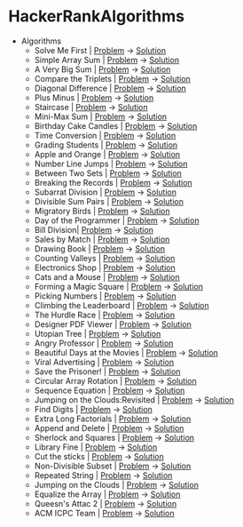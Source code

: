 # HackerRankAlgorithms

- Algorithms
    * Solve Me First | [Problem](https://www.hackerrank.com/challenges/solve-me-first/problem) -> [Solution](https://github.com/sumeyraozugur/HackerRankAlgorithms/blob/main/app/src/main/java/com/sum/algorithms/1.kt) 
    * Simple Array Sum | [Problem](https://www.hackerrank.com/challenges/simple-array-sum/problem) -> [Solution](https://github.com/sumeyraozugur/HackerRankAlgorithms/blob/main/app/src/main/java/com/sum/algorithms/2.kt)
    * A Very Big Sum | [Problem](https://www.hackerrank.com/challenges/a-very-big-sum/problem) -> [Solution](https://github.com/sumeyraozugur/HackerRankAlgorithms/blob/main/app/src/main/java/com/sum/algorithms/3.kt)
    * Compare the Triplets | [Problem](https://www.hackerrank.com/challenges/compare-the-triplets/problem) -> [Solution](https://github.com/sumeyraozugur/HackerRankAlgorithms/blob/main/app/src/main/java/com/sum/algorithms/4.kt)
    * Diagonal Difference | [Problem](https://www.hackerrank.com/challenges/diagonal-difference/problem) -> [Solution](https://github.com/sumeyraozugur/HackerRankAlgorithms/blob/main/app/src/main/java/com/sum/algorithms/5.kt)
    * Plus Minus | [Problem](https://www.hackerrank.com/challenges/plus-minus/problem) -> [Solution](https://github.com/sumeyraozugur/HackerRankAlgorithms/blob/main/app/src/main/java/com/sum/algorithms/6.kt)
    * Staircase | [Problem](https://www.hackerrank.com/challenges/staircase/problem) -> [Solution](https://github.com/sumeyraozugur/HackerRankAlgorithms/blob/main/app/src/main/java/com/sum/algorithms/7.kt)
   * Mini-Max Sum | [Problem](https://www.hackerrank.com/challenges/mini-max-sum/problem) -> [Solution](https://github.com/sumeyraozugur/HackerRankAlgorithms/blob/main/app/src/main/java/com/sum/algorithms/8.kt)
   * Birthday Cake Candles | [Problem](https://www.hackerrank.com/challenges/birthday-cake-candles/problem) -> [Solution](https://github.com/sumeyraozugur/HackerRankAlgorithms/blob/main/app/src/main/java/com/sum/algorithms/9.kt)
   * Time Conversion | [Problem](https://www.hackerrank.com/challenges/time-conversion/problem) -> [Solution](https://github.com/sumeyraozugur/HackerRankAlgorithms/blob/main/app/src/main/java/com/sum/algorithms/10.kt)
   * Grading Students | [Problem](https://www.hackerrank.com/challenges/grading/problem) -> [Solution](https://github.com/sumeyraozugur/HackerRankAlgorithms/blob/main/app/src/main/java/com/sum/algorithms/11.kt)
    * Apple and Orange | [Problem](https://www.hackerrank.com/challenges/apple-and-orange/problem) -> [Solution](https://github.com/sumeyraozugur/HackerRankAlgorithms/blob/main/app/src/main/java/com/sum/algorithms/12.kt)
    * Number Line Jumps | [Problem](https://www.hackerrank.com/challenges/kangaroo/problem) -> [Solution](https://github.com/sumeyraozugur/HackerRankAlgorithms/blob/main/app/src/main/java/com/sum/algorithms/13.kt)
    * Between Two Sets | [Problem](https://www.hackerrank.com/challenges/between-two-sets/problem) -> [Solution](https://github.com/sumeyraozugur/HackerRankAlgorithms/blob/main/app/src/main/java/com/sum/algorithms/14.kt)
    * Breaking the Records | [Problem](https://www.hackerrank.com/challenges/breaking-best-and-worst-records/problem) -> [Solution](https://github.com/sumeyraozugur/HackerRankAlgorithms/blob/main/app/src/main/java/com/sum/algorithms/15.kt)
    * Subarrat Division | [Problem](https://www.hackerrank.com/challenges/the-birthday-bar/problem) -> [Solution](https://github.com/sumeyraozugur/HackerRankAlgorithms/blob/main/app/src/main/java/com/sum/algorithms/16.kt)
    * Divisible Sum Pairs | [Problem](https://www.hackerrank.com/challenges/divisible-sum-pairs/problem) -> [Solution](https://github.com/sumeyraozugur/HackerRankAlgorithms/blob/main/app/src/main/java/com/sum/algorithms/17.kt)
    * Migratory Birds | [Problem](https://www.hackerrank.com/challenges/migratory-birds/problem) -> [Solution](https://github.com/sumeyraozugur/HackerRankAlgorithms/blob/main/app/src/main/java/com/sum/algorithms/18.kt)
    * Day of the Programmer | [Problem](https://www.hackerrank.com/challenges/day-of-the-programmer/problem) -> [Solution](https://github.com/sumeyraozugur/HackerRankAlgorithms/blob/main/app/src/main/java/com/sum/algorithms/19.kt)
    * Bill Division| [Problem](https://www.hackerrank.com/challenges/bon-appetit/problem) -> [Solution](https://github.com/sumeyraozugur/HackerRankAlgorithms/blob/main/app/src/main/java/com/sum/algorithms/20.kt)
   * Sales by Match | [Problem](https://www.hackerrank.com/challenges/sock-merchant/problem) -> [Solution](https://github.com/sumeyraozugur/HackerRankAlgorithms/blob/main/app/src/main/java/com/sum/algorithms/21.kt)
   * Drawing Book | [Problem](https://www.hackerrank.com/challenges/drawing-book/problem) -> [Solution](https://github.com/sumeyraozugur/HackerRankAlgorithms/blob/main/app/src/main/java/com/sum/algorithms/22.kt)
   * Counting Valleys | [Problem](https://www.hackerrank.com/challenges/counting-valleys/problem) -> [Solution](https://github.com/sumeyraozugur/HackerRankAlgorithms/blob/main/app/src/main/java/com/sum/algorithms/23.kt)
    * Electronics Shop | [Problem](https://www.hackerrank.com/challenges/electronics-shop/problem) -> [Solution](https://github.com/sumeyraozugur/HackerRankAlgorithms/blob/main/app/src/main/java/com/sum/algorithms/34.kt)
    * Cats and a Mouse | [Problem](https://www.hackerrank.com/challenges/cats-and-a-mouse/problem) -> [Solution](https://github.com/sumeyraozugur/HackerRankAlgorithms/blob/main/app/src/main/java/com/sum/algorithms/35.kt)
    * Forming a Magic Square | [Problem](https://www.hackerrank.com/challenges/magic-square-forming/problem) -> [Solution](https://github.com/sumeyraozugur/HackerRankAlgorithms/blob/main/app/src/main/java/com/sum/algorithms/26.kt)
    * Picking Numbers | [Problem](https://www.hackerrank.com/challenges/picking-numbers/problem) -> [Solution](https://github.com/sumeyraozugur/HackerRankAlgorithms/blob/main/app/src/main/java/com/sum/algorithms/27.kt)
    * Climbing the Leaderboard | [Problem](https://www.hackerrank.com/challenges/climbing-the-leaderboard/problem) -> [Solution](https://github.com/sumeyraozugur/HackerRankAlgorithms/blob/main/app/src/main/java/com/sum/algorithms/28.kt)
    * The Hurdle Race | [Problem](https://www.hackerrank.com/challenges/the-hurdle-race/problem) -> [Solution](https://github.com/sumeyraozugur/HackerRankAlgorithms/blob/main/app/src/main/java/com/sum/algorithms/29.kt)
    * Designer PDF Viewer | [Problem](https://www.hackerrank.com/challenges/designer-pdf-viewer/problem) -> [Solution](https://github.com/sumeyraozugur/HackerRankAlgorithms/blob/main/app/src/main/java/com/sum/algorithms/30.kt)
    * Utopian Tree | [Problem](https://www.hackerrank.com/challenges/a-very-big-sum/problem) -> [Solution](https://github.com/sumeyraozugur/HackerRankAlgorithms/blob/main/app/src/main/java/com/sum/algorithms/31.kt)
    * Angry Professor | [Problem](https://www.hackerrank.com/challenges/compare-the-triplets/problem) -> [Solution](https://github.com/sumeyraozugur/HackerRankAlgorithms/blob/main/app/src/main/java/com/sum/algorithms/32.kt)
   * Beautiful Days at the Movies | [Problem](https://www.hackerrank.com/challenges/solve-me-first/problem) -> [Solution](https://github.com/sumeyraozugur/HackerRankAlgorithms/blob/main/app/src/main/java/com/sum/algorithms/33.kt)
   * Viral Advertising | [Problem](https://www.hackerrank.com/challenges/simple-array-sum/problem) -> [Solution](https://github.com/sumeyraozugur/HackerRankAlgorithms/blob/main/app/src/main/java/com/sum/algorithms/34.kt)
   * Save the Prisoner! | [Problem](https://www.hackerrank.com/challenges/a-very-big-sum/problem) -> [Solution](https://github.com/sumeyraozugur/HackerRankAlgorithms/blob/main/app/src/main/java/com/sum/algorithms/35.kt)
    * Circular Array Rotation | [Problem](https://www.hackerrank.com/challenges/compare-the-triplets/problem) -> [Solution](https://github.com/sumeyraozugur/HackerRankAlgorithms/blob/main/app/src/main/java/com/sum/algorithms/36.kt)
    * Sequence Equation  | [Problem](https://www.hackerrank.com/challenges/a-very-big-sum/problem) -> [Solution](https://github.com/sumeyraozugur/HackerRankAlgorithms/blob/main/app/src/main/java/com/sum/algorithms/37.kt)
    * Jumping on the Clouds:Revisited | [Problem](https://www.hackerrank.com/challenges/compare-the-triplets/problem) -> [Solution](https://github.com/sumeyraozugur/HackerRankAlgorithms/blob/main/app/src/main/java/com/sum/algorithms/38.kt)
    * Find Digits | [Problem](https://www.hackerrank.com/challenges/solve-me-first/problem) -> [Solution](https://github.com/sumeyraozugur/HackerRankAlgorithms/blob/main/app/src/main/java/com/sum/algorithms/39.kt)
    * Extra Long Factorials | [Problem](https://www.hackerrank.com/challenges/simple-array-sum/problem) -> [Solution](https://github.com/sumeyraozugur/HackerRankAlgorithms/blob/main/app/src/main/java/com/sum/algorithms/40.kt)
    * Append and Delete | [Problem](https://www.hackerrank.com/challenges/a-very-big-sum/problem) -> [Solution](https://github.com/sumeyraozugur/HackerRankAlgorithms/blob/main/app/src/main/java/com/sum/algorithms/41.kt)
    * Sherlock and Squares | [Problem](https://www.hackerrank.com/challenges/compare-the-triplets/problem) -> [Solution](https://github.com/sumeyraozugur/HackerRankAlgorithms/blob/main/app/src/main/java/com/sum/algorithms/42.kt)
   * Library Fine | [Problem](https://www.hackerrank.com/challenges/solve-me-first/problem) -> [Solution](https://github.com/sumeyraozugur/HackerRankAlgorithms/blob/main/app/src/main/java/com/sum/algorithms/43.kt)
   * Cut the sticks | [Problem](https://www.hackerrank.com/challenges/simple-array-sum/problem) -> [Solution](https://github.com/sumeyraozugur/HackerRankAlgorithms/blob/main/app/src/main/java/com/sum/algorithms/44.kt)
   * Non-Divisible Subset | [Problem](https://www.hackerrank.com/challenges/a-very-big-sum/problem) -> [Solution](https://github.com/sumeyraozugur/HackerRankAlgorithms/blob/main/app/src/main/java/com/sum/algorithms/45.kt)
    * Repeated String | [Problem](https://www.hackerrank.com/challenges/compare-the-triplets/problem) -> [Solution](https://github.com/sumeyraozugur/HackerRankAlgorithms/blob/main/app/src/main/java/com/sum/algorithms/46.kt)
   * Jumping on the Clouds | [Problem](https://www.hackerrank.com/challenges/solve-me-first/problem) -> [Solution](https://github.com/sumeyraozugur/HackerRankAlgorithms/blob/main/app/src/main/java/com/sum/algorithms/47.kt)
   * Equalize the Array | [Problem](https://www.hackerrank.com/challenges/simple-array-sum/problem) -> [Solution](https://github.com/sumeyraozugur/HackerRankAlgorithms/blob/main/app/src/main/java/com/sum/algorithms/48.kt)
   * Queesn's Attac 2 | [Problem](https://www.hackerrank.com/challenges/a-very-big-sum/problem) -> [Solution](https://github.com/sumeyraozugur/HackerRankAlgorithms/blob/main/app/src/main/java/com/sum/algorithms/49.kt)
   * ACM ICPC Team | [Problem](https://www.hackerrank.com/challenges/compare-the-triplets/problem) -> [Solution](https://github.com/sumeyraozugur/HackerRankAlgorithms/blob/main/app/src/main/java/com/sum/algorithms/50.kt)
    
     
   
